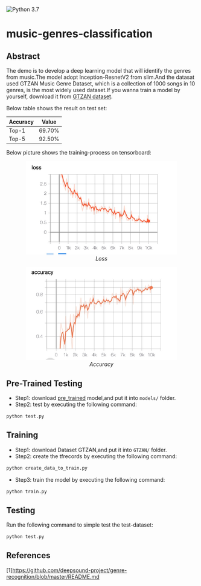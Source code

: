 ![Python 3.7](https://img.shields.io/badge/python-3.7-green.svg)

# music-genres-classification
## Abstract
The demo is to develop a deep learning model that will identify the genres from music.The model adopt Inception-ResnetV2 from slim.And the datasat used GTZAN Music Genre Dataset, which is a collection of 1000 songs in 10 genres, is the most widely used dataset.If you wanna train a model by yourself, download it from [GTZAN dataset](http://opihi.cs.uvic.ca/sound/genres.tar.gz).

Below table shows the result on test set:

Accuracy | Value
--------- | ---------
Top-1 | 69.70%
Top-5 | 92.50%

Below picture shows the training-process on tensorboard:
<p align="center">
  <img src="tensorboard/loss.jpg" width="400"> <br />
  <em> Loss </em>
</p>
<p align="center">
  <img src="tensorboard/accuracy.jpg" width="400"> <br />
  <em> Accuracy</em>
</p>

## Pre-Trained Testing

* Step1: download [pre_trained](https://pan.baidu.com/s/1Pg7UH5rj_xCv77Wz4sCy_A) model,and put it into `models/` folder.
* Step2: test by executing the following command:
```python 
python test.py
```

## Training

* Step1: download Dataset GTZAN,and put it into `GTZAN/` folder.
* Step2: create the tfrecords by executing the following command:
```python 
python create_data_to_train.py
```
* Step3: train the model by executing the following command:
```python 
python train.py
```

## Testing

Run the following command to simple test the test-dataset:
```python 
python test.py
```

## References

[1]https://github.com/deepsound-project/genre-recognition/blob/master/README.md



